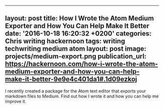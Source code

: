   - --
layout: post
title: How I Wrote the Atom Medium Exporter and How You Can Help Make It Better
date: '2016-10-18 16:20:32 +0200'
categories: Chris writing hackernoon
tags: writing techwriting medium atom
layout: post
image: projects/medium-export.png
publication_url: https://hackernoon.com/how-i-wrote-the-atom-medium-exporter-and-how-you-can-help-make-it-better-9e9e4c401da1#.1d09ezkoj
---

 I recently created a package for the Atom text editor that exports your markdown files to Medium. Find out how I wrote it and how you can help me improve it.
